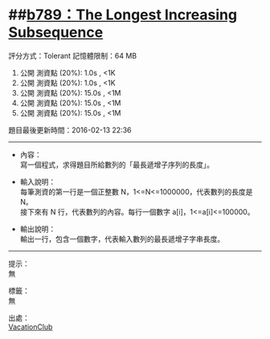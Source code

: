 ##[b789：The Longest Increasing Subsequence](http://zerojudge.tw/ShowProblem?problemid=b789)
======
評分方式：Tolerant 
記憶體限制：64 MB

1. 公開 測資點 (20%): 1.0s , <1K
2. 公開 測資點 (20%): 1.0s , <1K
3. 公開 測資點 (20%): 15.0s , <1M
4. 公開 測資點 (20%): 15.0s , <1M
5. 公開 測資點 (20%): 15.0s , <1M

題目最後更新時間：2016-02-13 22:36 

- - -
* 內容：  
	寫一個程式，求得題目所給數列的「最長遞增子序列的長度」。

* 輸入說明：  
	每筆測資的第一行是一個正整數 N，1<=N<=1000000，代表數列的長度是 N。  
	接下來有 N 行，代表數列的內容。每行一個數字 a[i]，1<=a[i]<=100000。
* 輸出說明：  
	輸出一行，包含一個數字，代表輸入數列的最長遞增子字串長度。

- - -
提示：  
	無

標籤：  
	無

出處：  
	[VacationClub](http://zerojudge.tw/UserStatistic?account=VacationClub)